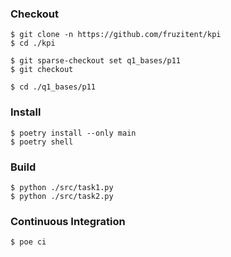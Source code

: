 ### Checkout
```shell
$ git clone -n https://github.com/fruzitent/kpi
$ cd ./kpi

$ git sparse-checkout set q1_bases/p11
$ git checkout

$ cd ./q1_bases/p11
```

### Install
```shell
$ poetry install --only main
$ poetry shell
```

### Build
```shell
$ python ./src/task1.py
$ python ./src/task2.py
```

### Continuous Integration
```shell
$ poe ci
```
